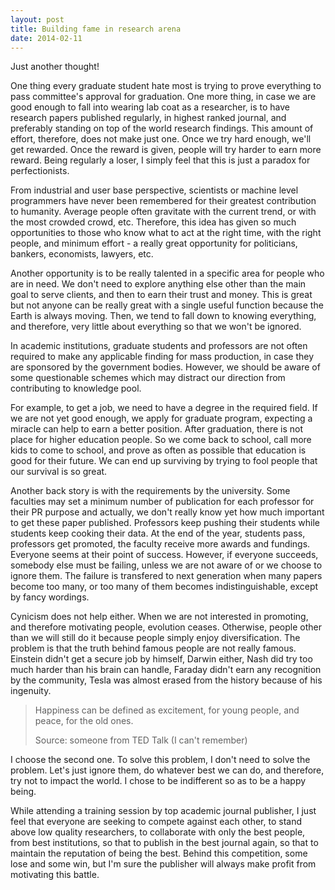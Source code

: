 ```yaml
---
layout: post
title: Building fame in research arena
date: 2014-02-11
---
```


Just another thought!

One thing every graduate student hate most is trying to prove everything to pass committee's approval for graduation. One more thing, in case we are good enough to fall into wearing lab coat as a researcher, is to have research papers published regularly, in highest ranked journal, and preferably standing on top of the world research findings. This amount of effort, therefore, does not make just one. Once we try hard enough, we'll get rewarded. Once the reward is given, people will try harder to earn more reward. Being regularly a loser, I simply feel that this is just a paradox for perfectionists. 

From industrial and user base perspective, scientists or machine level programmers have never been remembered for their greatest contribution to humanity. Average people often gravitate with the current trend, or with the most crowded crowd, etc. Therefore, this idea has given so much opportunities to those who know what to act at the right time, with the right people, and minimum effort - a really great opportunity for politicians, bankers, economists, lawyers, etc. 

Another opportunity is to be really talented in a specific area for people who are in need. We don't need to explore anything else other than the main goal to serve clients, and then to earn their trust and money. This is great but not anyone can be really great with a single useful function because the Earth is always moving. Then, we tend to fall down to knowing everything, and therefore, very little about everything so that we won't be ignored.

In academic institutions, graduate students and professors are not often required to make any applicable finding for mass production, in case they are sponsored by the government bodies. However, we should be aware of some questionable schemes which may distract our direction from contributing to knowledge pool.

For example, to get a job, we need to have a degree in the required field. If we are not yet good enough, we apply for graduate program, expecting a miracle can help to earn a better position. After graduation, there is not place for higher education people. So we come back to school, call more kids to come to school, and prove as often as possible that education is good for their future. We can end up surviving by trying to fool people that our survival is so great. 

Another back story is with the requirements by the university. Some faculties may set a minimum number of publication for each professor for their PR purpose and actually, we don't really know yet how much important to get these paper published. Professors keep pushing their students while students keep cooking their data. At the end of the year, students pass, professors get promoted, the faculty receive more awards and fundings. Everyone seems at their point of success. However, if everyone succeeds, somebody else must be failing, unless we are not aware of or we choose to ignore them. The failure is transfered to next generation when many papers become too many, or too many of them becomes indistinguishable, except by fancy wordings. 

Cynicism does not help either. When we are not interested in promoting, and therefore motivating people, evolution ceases. Otherwise, people other than we will still do it because people simply enjoy diversification. The problem is that the truth behind famous people are not really famous. Einstein didn't get a secure job by himself, Darwin either, Nash did try too much harder than his brain can handle, Faraday didn't earn any recognition by the community, Tesla was almost erased from the history because of his ingenuity. 

> Happiness can be defined as excitement, for young people, and peace, for the old ones.
>
> Source: someone from TED Talk (I can't remember)

I choose the second one. To solve this problem, I don't need to solve the problem. Let's just ignore them, do whatever best we can do, and therefore, try not to impact the world. I chose to be indifferent so as to be a happy being. 

While attending a training session by top academic journal publisher, I just feel that everyone are seeking to compete against each other, to stand above low quality researchers, to collaborate with only the best people, from best institutions, so that to publish in the best journal again, so that to maintain the reputation of being the best. Behind this competition, some lose and some win, but I'm sure the publisher will always make profit from motivating this battle.
